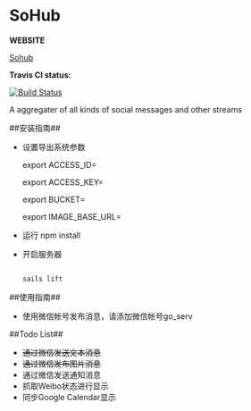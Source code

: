 # SoHub
**WEBSITE**

[Sohub](http://sohub.herokuapp.com/)

**Travis CI status:**

[![Build Status](https://travis-ci.org/wahyd4/sohub.png?branch=master)](https://travis-ci.org/wahyd4/sohub)

A aggregater of all kinds of social messages and other streams



##安装指南##

+ 设置导出系统参数

    export ACCESS_ID=

    export ACCESS_KEY=

    export BUCKET=

    export IMAGE_BASE_URL=
+ 运行 npm install
+ 开启服务器
  ```bash

  sails lift

  ```

##使用指南##

+ 使用微信帐号发布消息，请添加微信帐号go_serv

##Todo List##
 + <del>通过微信发送文本消息</del>
 + <del>通过微信发布图片消息</del>
 + 通过微信发送通知消息
 + 抓取Weibo状态进行显示
 + 同步Google Calendar显示

